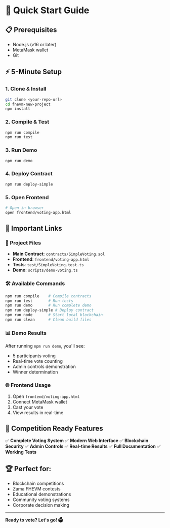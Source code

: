 # 🚀 Quick Start Guide

## 📋 Prerequisites
- Node.js (v16 or later)
- MetaMask wallet
- Git

## ⚡ 5-Minute Setup

### 1. Clone & Install
```bash
git clone <your-repo-url>
cd fhevm-new-project
npm install
```

### 2. Compile & Test
```bash
npm run compile
npm run test
```

### 3. Run Demo
```bash
npm run demo
```

### 4. Deploy Contract
```bash
npm run deploy-simple
```

### 5. Open Frontend
```bash
# Open in browser
open frontend/voting-app.html
```

## 🔗 Important Links

### 📁 Project Files
- **Main Contract**: `contracts/SimpleVoting.sol`
- **Frontend**: `frontend/voting-app.html`
- **Tests**: `test/SimpleVoting.test.ts`
- **Demo**: `scripts/demo-voting.ts`

### 🛠️ Available Commands
```bash
npm run compile    # Compile contracts
npm run test       # Run tests
npm run demo       # Run complete demo
npm run deploy-simple # Deploy contract
npm run node       # Start local blockchain
npm run clean      # Clean build files
```

### 📊 Demo Results
After running `npm run demo`, you'll see:
- 5 participants voting
- Real-time vote counting
- Admin controls demonstration
- Winner determination

### 🌐 Frontend Usage
1. Open `frontend/voting-app.html`
2. Connect MetaMask wallet
3. Cast your vote
4. View results in real-time

## 🎯 Competition Ready Features

✅ **Complete Voting System**
✅ **Modern Web Interface** 
✅ **Blockchain Security**
✅ **Admin Controls**
✅ **Real-time Results**
✅ **Full Documentation**
✅ **Working Tests**

## 🏆 Perfect for:
- Blockchain competitions
- Zama FHEVM contests
- Educational demonstrations
- Community voting systems
- Corporate decision making

---

**Ready to vote? Let's go! 🗳️**
